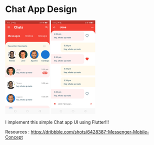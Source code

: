 # Chat App Design

<img src=https://github.com/gergirod/chat_app_design/blob/master/assets/image_1.jpg height=300 /> <img src=https://github.com/gergirod/chat_app_design/blob/master/assets/image_2.jpg height=300 />

I implement this simple Chat app UI using Flutter!!!

Resources : https://dribbble.com/shots/6428387-Messenger-Mobile-Concept
